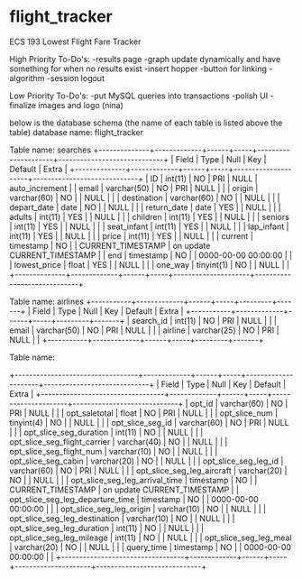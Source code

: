 # flight_tracker
ECS 193 Lowest Flight Fare Tracker

High Priority To-Do's:
-results page
    -graph update dynamically 
     and have something for when
     no results exist
    -insert hopper
    -button for linking
-algorithm
-session logout

Low Priority To-Do's:
-put MySQL queries into transactions
-polish UI 
-finalize images and logo (nina)


below is the database schema
(the name of each table is listed above the table)
database name: flight_tracker

Table name: searches
+--------------+-------------+------+-----+---------------------+-----------------------------+
| Field        | Type        | Null | Key | Default             | Extra                       |
+--------------+-------------+------+-----+---------------------+-----------------------------+
| ID           | int(11)     | NO   | PRI | NULL                | auto_increment              |
| email        | varchar(50) | NO   | PRI | NULL                |                             |
| origin       | varchar(60) | NO   |     | NULL                |                             |
| destination  | varchar(60) | NO   |     | NULL                |                             |
| depart_date  | date        | NO   |     | NULL                |                             |
| return_date  | date        | YES  |     | NULL                |                             |
| adults       | int(11)     | YES  |     | NULL                |                             |
| children     | int(11)     | YES  |     | NULL                |                             |
| seniors      | int(11)     | YES  |     | NULL                |                             |
| seat_infant  | int(11)     | YES  |     | NULL                |                             |
| lap_infant   | int(11)     | YES  |     | NULL                |                             |
| price        | int(11)     | YES  |     | NULL                |                             |
| current      | timestamp   | NO   |     | CURRENT_TIMESTAMP   | on update CURRENT_TIMESTAMP |
| end          | timestamp   | NO   |     | 0000-00-00 00:00:00 |                             |
| lowest_price | float       | YES  |     | NULL                |                             |
| one_way      | tinyint(1)  | NO   |     | NULL                |                             |
+--------------+-------------+------+-----+---------------------+-----------------------------+

Table name: airlines
+-----------+-------------+------+-----+---------+-------+
| Field     | Type        | Null | Key | Default | Extra |
+-----------+-------------+------+-----+---------+-------+
| search_id | int(11)     | NO   | PRI | NULL    |       |
| email     | varchar(50) | NO   | PRI | NULL    |       |
| airline   | varchar(25) | NO   | PRI | NULL    |       |
+-----------+-------------+------+-----+---------+-------+

Table name: <search request ID number>
+----------------------------------+-------------+------+-----+---------------------+-----------------------------+
| Field                            | Type        | Null | Key | Default             | Extra                       |
+----------------------------------+-------------+------+-----+---------------------+-----------------------------+
| opt_id                           | varchar(60) | NO   | PRI | NULL                |                             |
| opt_saletotal                    | float       | NO   | PRI | NULL                |                             |
| opt_slice_num                    | tinyint(4)  | NO   |     | NULL                |                             |
| opt_slice_seg_id                 | varchar(60) | NO   | PRI | NULL                |                             |
| opt_slice_seg_duration           | int(11)     | NO   |     | NULL                |                             |
| opt_slice_seg_flight_carrier     | varchar(40) | NO   |     | NULL                |                             |
| opt_slice_seg_flight_num         | varchar(10) | NO   |     | NULL                |                             |
| opt_slice_seg_cabin              | varchar(20) | NO   |     | NULL                |                             |
| opt_slice_seg_leg_id             | varchar(60) | NO   | PRI | NULL                |                             |
| opt_slice_seg_leg_aircraft       | varchar(20) | NO   |     | NULL                |                             |
| opt_slice_seg_leg_arrival_time   | timestamp   | NO   |     | CURRENT_TIMESTAMP   | on update CURRENT_TIMESTAMP |
| opt_slice_seg_leg_departure_time | timestamp   | NO   |     | 0000-00-00 00:00:00 |                             |
| opt_slice_seg_leg_origin         | varchar(10) | NO   |     | NULL                |                             |
| opt_slice_seg_leg_destination    | varchar(10) | NO   |     | NULL                |                             |
| opt_slice_seg_leg_duration       | int(11)     | NO   |     | NULL                |                             |
| opt_slice_seg_leg_mileage        | int(11)     | NO   |     | NULL                |                             |
| opt_slice_seg_leg_meal           | varchar(20) | NO   |     | NULL                |                             |
| query_time                       | timestamp   | NO   |     | 0000-00-00 00:00:00 |                             |
+----------------------------------+-------------+------+-----+---------------------+-----------------------------+
